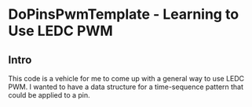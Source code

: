 # DoPinsPwmTemplate - Learning to Use LEDC PWM

## Intro

This code is a vehicle for me to come up  with a general way to use LEDC PWM. I wanted to have a data structure for a time-sequence pattern that could be applied to a pin.
